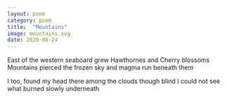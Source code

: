 ```yaml
---
layout: poem
category: poem
title:  "Mountains"
image: mountains.svg
date: 2020-06-24
---
```


East of the western seaboard
grew Hawthornes and Cherry blossoms
Mountains pierced the frozen sky
and magma run beneath them

I too, found my head
there among the clouds
though blind I could not see
what burned slowly underneath
